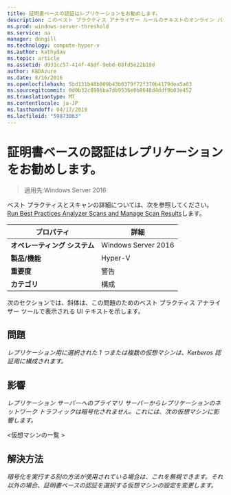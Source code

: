 ```yaml
---
title: 証明書ベースの認証はレプリケーションをお勧めします。
description: このベスト プラクティス アナライザー ルールのテキストのオンライン バージョン。
ms.prod: windows-server-threshold
ms.service: na
manager: dongill
ms.technology: compute-hyper-v
ms.author: kathydav
ms.topic: article
ms.assetid: d931cc57-414f-4bdf-9ebd-08fd5e22b19d
author: KBDAzure
ms.date: 8/16/2016
ms.openlocfilehash: 5bd131b48b009b43b6379f72f370b4179dea5a03
ms.sourcegitcommit: 0d0b32c8986ba7db9536e0b8648d4ddf9b03e452
ms.translationtype: MT
ms.contentlocale: ja-JP
ms.lasthandoff: 04/17/2019
ms.locfileid: "59873063"
---
```

# <a name="certificate-based-authentication-is-recommended-for-replication"></a>証明書ベースの認証はレプリケーションをお勧めします。

>適用先:Windows Server 2016

ベスト プラクティスとスキャンの詳細については、次を参照してください。 [Run Best Practices Analyzer Scans and Manage Scan Results](https://go.microsoft.com/fwlink/p/?LinkID=223177)します。  
  
|プロパティ|詳細|  
|-|-|  
|**オペレーティング システム**|Windows Server 2016|  
|**製品/機能**|Hyper-V|  
|**重要度**|警告|  
|**カテゴリ**|構成|  
  
次のセクションでは、斜体は、この問題のためのベスト プラクティス アナライザー ツールで表示される UI テキストを示します。  
  
## <a name="issue"></a>**問題**  
*レプリケーション用に選択された 1 つまたは複数の仮想マシンは、Kerberos 認証用に構成されます。*  
  
## <a name="impact"></a>**影響**  
*レプリケーション サーバーへのプライマリ サーバーからレプリケーションのネットワーク トラフィックは暗号化されません。これには、次の仮想マシンに影響します。*  
  
\<仮想マシンの一覧 >  
  
## <a name="resolution"></a>**解決方法**  
*暗号化を実行する別の方法が使用されている場合は、これを無視できます。それ以外の場合、証明書ベースの認証を選択する仮想マシンの設定を変更します。*  
  


